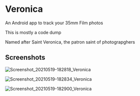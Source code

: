 # Veronica

An Android app to track your 35mm Film photos

This is mostly a code dump

Named after Saint Veronica, the patron saint of photograpghers

## Screenshots

![Screenshot_20210519-182818_Veronica](https://user-images.githubusercontent.com/42977035/118857756-4e390480-b8d0-11eb-9213-4dca7057a32b.jpg)

![Screenshot_20210519-182834_Veronica](https://user-images.githubusercontent.com/42977035/118857762-509b5e80-b8d0-11eb-94d2-463510d53ae5.jpg)

![Screenshot_20210519-182900_Veronica](https://user-images.githubusercontent.com/42977035/118857764-52652200-b8d0-11eb-8e38-4a057d73e0c1.jpg)
